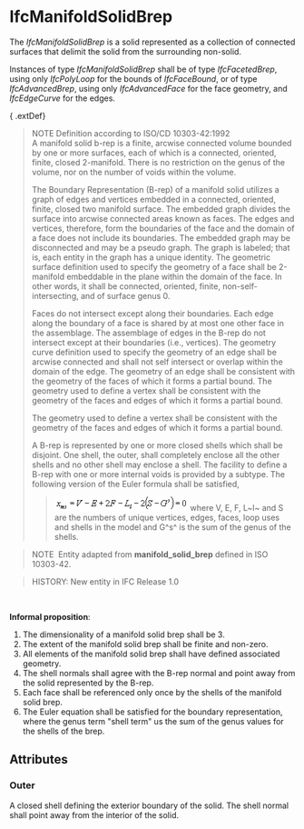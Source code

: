 # IfcManifoldSolidBrep

The _IfcManifoldSolidBrep_ is a solid represented as a collection of connected surfaces that delimit the solid from the surrounding non-solid.

Instances of type _IfcManifoldSolidBrep_ shall be of type _IfcFacetedBrep_, using only _IfcPolyLoop_ for the bounds of _IfcFaceBound_, or of type _IfcAdvancedBrep_, using only _IfcAdvancedFace_ for the face geometry, and _IfcEdgeCurve_ for the edges.

{ .extDef}
> NOTE Definition according to ISO/CD 10303-42:1992  
> A manifold solid b-rep is a finite, arcwise connected volume bounded by one or more surfaces, each of which is a connected, oriented, finite, closed 2-manifold. There is no restriction on the genus of the volume, nor on the number of voids within the volume.
> 
> The Boundary Representation (B-rep) of a manifold solid utilizes a graph of edges and vertices embedded in a connected, oriented, finite, closed two manifold surface. The embedded graph divides the surface into arcwise connected areas known as faces. The edges and vertices, therefore, form the boundaries of the face and the domain of a face does not include its boundaries. The embedded graph may be disconnected and may be a pseudo graph. The graph is labeled; that is, each entity in the graph has a unique identity. The geometric surface definition used to specify the geometry of a face shall be 2-manifold embeddable in the plane within the domain of the face. In other words, it shall be connected, oriented, finite, non-self-intersecting, and of surface genus 0.
> 
> Faces do not intersect except along their boundaries. Each edge along the boundary of a face is shared by at most one other face in the assemblage. The assemblage of edges in the B-rep do not intersect except at their boundaries (i.e., vertices). The geometry curve definition used to specify the geometry of an edge shall be arcwise connected and shall not self intersect or overlap within the domain of the edge. The geometry of an edge shall be consistent with the geometry of the faces of which it forms a partial bound. The geometry used to define a vertex shall be consistent with the geometry of the faces and edges of which it forms a partial bound.
> 
> The geometry used to define a vertex shall be consistent with the geometry of the faces and edges of which it forms a partial bound.
> 
> A B-rep is represented by one or more closed shells which shall be disjoint. One shell, the outer, shall completely enclose all the other shells and no other shell may enclose a shell. The facility to define a B-rep with one or more internal voids is provided by a subtype. The following version of the Euler formula shall be satisfied,
> 
>> ![math](../../../../figures/ifcmanifoldsolidbrep-math1.gif)
> where V, E, F, L~l~ and S are the numbers of unique vertices, edges, faces, loop uses and shells in the model and G^s^ is the sum of the genus of the shells.
> 


> NOTE&nbsp; Entity adapted from **manifold_solid_brep** defined in ISO 10303-42.

> HISTORY: New entity in IFC Release 1.0

&nbsp;

**Informal proposition**:

1. The dimensionality of a manifold solid brep shall be 3.
2. The extent of the manifold solid brep shall be finite and non-zero.
3. All elements of the manifold solid brep shall have defined associated geometry.
4. The shell normals shall agree with the B-rep normal and point away from the solid represented by the B-rep.
5. Each face shall be referenced only once by the shells of the manifold solid brep.
6. The Euler equation shall be satisfied for the boundary representation, where the genus term "shell term" us the sum of the genus values for the shells of the brep.

## Attributes

### Outer
A closed shell defining the exterior boundary of the solid. The shell normal shall point away from the interior of the solid.
